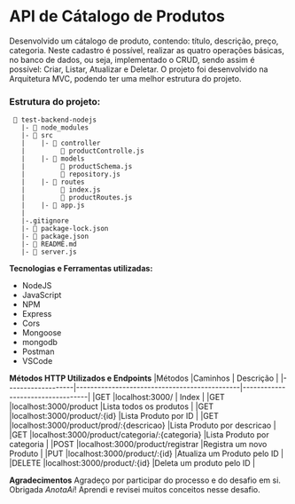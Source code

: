 <h1>API de Cátalogo de Produtos</h1>

Desenvolvido um cátalogo de produto, contendo: título, descrição, preço, categoria.
Neste cadastro é possível, realizar as quatro operações básicas, no banco de dados, ou seja, 
implementado o CRUD, sendo assim é possível: Criar, Listar, Atualizar e Deletar.
O projeto foi desenvolvido na Arquitetura MVC, podendo ter uma melhor estrutura do projeto.

### Estrutura do projeto:
```
 📁 test-backend-nodejs
   |- 📁 node_modules 
   |- 📁 src
   |    |- 📁 controller
   |         📄 productControlle.js
   |    |- 📁 models
   |         📄 productSchema.js
   |         📄 repository.js
   |    |- 📁 routes
   |         📄 index.js
   |         📄 productRoutes.js
   |    |- 📄 app.js
   |    
   |-.gitignore
   |- 📄 package-lock.json 
   |- 📄 package.json
   |- 📄 README.md  
   |- 📄 server.js
```

<strong>Tecnologias e Ferramentas utilizadas:</strong>
- NodeJS
- JavaScript
- NPM
- Express
- Cors
- Mongoose
- mongodb
- Postman
- VSCode 
 
<strong>Métodos HTTP Utilizados e Endpoints</strong>
|Métodos            |Caminhos                                      |  Descrição                       |
|-------------------|----------------------------------------------|----------------------------------|
|GET                |localhost:3000/                               | Index                            |
|GET                |localhost:3000/product                        |Lista todos os produtos           |
|GET                |localhost:3000/product/:{id}                  |Lista Produto por ID              |
|GET                |localhost:3000/product/prod/:{descricao}      |Lista Produto por descricao       |
|GET                |localhost:3000/product/categoria/:{categoria} |Lista Produto por categoria       |
|POST               |localhost:3000/product/registrar              |Registra um novo Produto          |
|PUT                |localhost:3000/product/:{id}                  |Atualiza um Produto pelo ID       |
|DELETE             |localhost:3000/product/:{id}                  |Deleta um produto pelo ID         |

<strong>Agradecimentos</strong>
Agradeço por participar do processo e do desafio em si. Obrigada *AnotaAi*!
Aprendi e revisei muitos conceitos nesse desafio.

